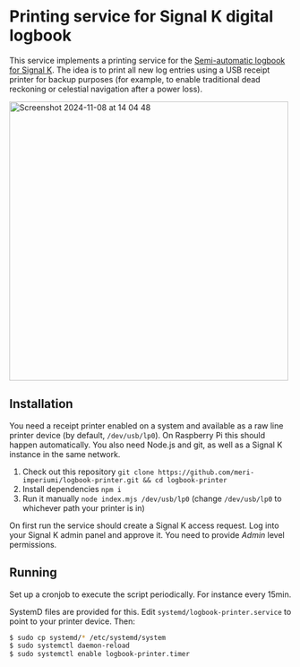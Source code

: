 Printing service for Signal K digital logbook
============================================

This service implements a printing service for the [Semi-automatic logbook for Signal K](https://github.com/meri-imperiumi/signalk-logbook#readme). The idea is to print all new log entries using a USB receipt printer for backup purposes (for example, to enable traditional dead reckoning or celestial navigation after a power loss).

<img width="498" alt="Screenshot 2024-11-08 at 14 04 48" src="https://github.com/user-attachments/assets/b1df42ce-767c-4253-a902-37521dd2be0d">

## Installation

You need a receipt printer enabled on a system and available as a raw line printer device (by default, `/dev/usb/lp0`). On Raspberry Pi this should happen automatically.
You also need Node.js and git, as well as a Signal K instance in the same network.

1. Check out this repository `git clone https://github.com/meri-imperiumi/logbook-printer.git && cd logbook-printer`
2. Install dependencies `npm i`
3. Run it manually `node index.mjs /dev/usb/lp0` (change `/dev/usb/lp0` to whichever path your printer is in)

On first run the service should create a Signal K access request. Log into your Signal K admin panel and approve it. You need to provide _Admin_ level permissions.

## Running

Set up a cronjob to execute the script periodically. For instance every 15min.

SystemD files are provided for this. Edit `systemd/logbook-printer.service` to point to your printer device. Then:

```bash
$ sudo cp systemd/* /etc/systemd/system
$ sudo systemctl daemon-reload
$ sudo systemctl enable logbook-printer.timer
```

